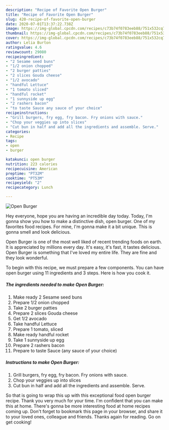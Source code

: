 ```yaml
---
description: "Recipe of Favorite Open Burger"
title: "Recipe of Favorite Open Burger"
slug: 420-recipe-of-favorite-open-burger
date: 2020-07-01T13:37:22.738Z
image: https://img-global.cpcdn.com/recipes/c73b74f0783eeb88/751x532cq70/open-burger-recipe-main-photo.jpg
thumbnail: https://img-global.cpcdn.com/recipes/c73b74f0783eeb88/751x532cq70/open-burger-recipe-main-photo.jpg
cover: https://img-global.cpcdn.com/recipes/c73b74f0783eeb88/751x532cq70/open-burger-recipe-main-photo.jpg
author: Lelia Burton
ratingvalue: 4.6
reviewcount: 29080
recipeingredient:
- "2 Sesame seed buns"
- "1/2 onion chopped"
- "2 burger patties"
- "2 slices Gouda cheese"
- "1/2 avocado"
- "handful Lettuce"
- "1 tomato sliced"
- "handful rocket"
- "1 sunnyside up egg"
- "2 rashers bacon"
- "to taste Sauce any sauce of your choice"
recipeinstructions:
- "Grill burgers, fry egg, fry bacon. Fry onions with sauce."
- "Chop your veggies up into slices"
- "Cut bun in half and add all the ingredients and assemble. Serve."
categories:
- Recipe
tags:
- open
- burger

katakunci: open burger 
nutrition: 223 calories
recipecuisine: American
preptime: "PT32M"
cooktime: "PT53M"
recipeyield: "2"
recipecategory: Lunch

---
```



![Open Burger](https://img-global.cpcdn.com/recipes/c73b74f0783eeb88/751x532cq70/open-burger-recipe-main-photo.jpg)

Hey everyone, hope you are having an incredible day today. Today, I'm gonna show you how to make a distinctive dish, open burger. One of my favorites food recipes. For mine, I'm gonna make it a bit unique. This is gonna smell and look delicious.

Open Burger is one of the most well liked of recent trending foods on earth. It is appreciated by millions every day. It's easy, it's fast, it tastes delicious. Open Burger is something that I've loved my entire life. They are fine and they look wonderful.




To begin with this recipe, we must prepare a few components. You can have open burger using 11 ingredients and 3 steps. Here is how you cook it.

<!--inarticleads1-->

##### The ingredients needed to make Open Burger:

1. Make ready 2 Sesame seed buns
1. Prepare 1/2 onion chopped
1. Take 2 burger patties
1. Prepare 2 slices Gouda cheese
1. Get 1/2 avocado
1. Take handful Lettuce
1. Prepare 1 tomato, sliced
1. Make ready handful rocket
1. Take 1 sunnyside up egg
1. Prepare 2 rashers bacon
1. Prepare to taste Sauce (any sauce of your choice)




<!--inarticleads2-->

##### Instructions to make Open Burger:

1. Grill burgers, fry egg, fry bacon. Fry onions with sauce.
1. Chop your veggies up into slices
1. Cut bun in half and add all the ingredients and assemble. Serve.




So that is going to wrap this up with this exceptional food open burger recipe. Thank you very much for your time. I'm confident that you can make this at home. There's gonna be more interesting food at home recipes coming up. Don't forget to bookmark this page in your browser, and share it to your loved ones, colleague and friends. Thanks again for reading. Go on get cooking!
